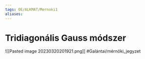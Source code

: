```yaml
---
tags: OE/ALKMAT/Mernoki1 
aliases:
---
```

# Tridiagonális Gauss módszer
![[Pasted image 20230320201921.png]]
#Galántai/mérnöki_jegyzet